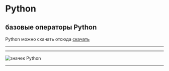 # Python
## базовые операторы Python
Python можно скачать отсюда [скачать](https://www.python.org/downloads/)
***
___
![значек Python](https://www.python.org/static/img/python-logo@2x.png) 
___
